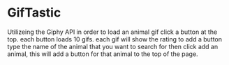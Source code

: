 # GifTastic
Utilizeing the Giphy API
in order to load an animal gif click a button at the top. 
each button loads 10 gifs.
each gif will show the rating
to add a button type the name of the animal that you want to search for then click add an animal, this will add a button for that animal to the top of the page.
